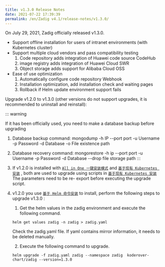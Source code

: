 ```yaml
---
title: v1.3.0 Release Notes
date: 2021-07-22 17:39:39
permalink: /en/Zadig v4.1/release-notes/v1.3.0/
---
```


On July 29, 2021, Zadig officially released v1.3.0.

- Support offline installation for users of intranet environments (with Kubernetes cluster)
- Support multiple cloud vendors and pass compatibility testing
  1. Code repository adds integration of Huawei code source CodeHub
  2. image registry adds integration of Huawei Cloud SWR
  3. Object storage adds support for Alibaba Cloud OSS
- Ease of use optimization
  1. Automatically configure code repository Webhook
  2. Installation optimization, add installation check and waiting pages
  3. Rollback if Helm update environment support fails


Upgrade v1.2.0 to v1.3.0 (other versions do not support upgrades, it is recommended to uninstall and reinstall):

::: warning

If it has been officially used, you need to make a database backup before upgrading
  1. Database backup command: mongodump -h IP --port port -u Username -p Password -d Database -o File existence path
  2. Database recovery command: mongorestore -h ip --port port -u Username -p Password -d Database --drop file storage path
:::

1. If v1.2.0 is installed with [`All in One 一键安装模式`](/en/v1.6.0/install/all-in-one/) and [`基于现有 Kubernetes 安装`](/en/v1.6.0/install/install-on-k8s/) , both are used to upgrade using scripts in [`基于现有 Kubernetes 安装`](/en/v1.6.0/install/install-on-k8s/) The parameters need to be re- export before executing the upgrade script.
2. v1.2.0 you use [`基于 Helm 命令安装`](/en/v1.6.0/install/helm-deploy) to install, perform the following steps to upgrade v1.3.0 :
    1. Get the helm values in the zadig environment and execute the following command.
    ```
    helm get values zadig -n zadig > zadig.yaml
    ```
    Check the zadig.yaml file. If yaml contains mirror information, it needs to be deleted manually.

    2. Execute the following command to upgrade.
    ```
    helm upgrade -f zadig.yaml zadig --namespace zadig  koderover-chart/zadig --version=1.3.0
    ```